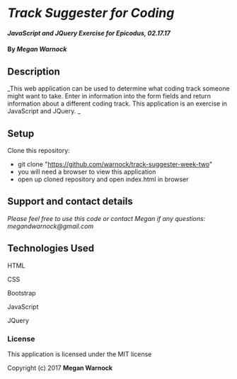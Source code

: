 # _Track Suggester for Coding_

#### _JavaScript and JQuery Exercise for Epicodus, 02.17.17_

#### By _**Megan Warnock**_

## Description

_This web application can be used to determine what coding track someone might want to take. Enter in information into the form fields and return information about a different coding track. This application is an exercise in JavaScript and JQuery. _

## Setup
Clone this repository:
* git clone "https://github.com/warnock/track-suggester-week-two"
* you will need a browser to view this application
* open up cloned repository and open index.html in browser

## Support and contact details

_Please feel free to use this code or contact Megan if any questions: megandwarnock@gmail.com_

## Technologies Used

HTML

CSS

Bootstrap

JavaScript

JQuery

### License

This application is licensed under the MIT license

Copyright (c) 2017 **Megan Warnock**
